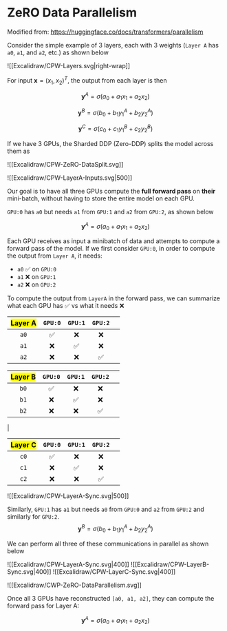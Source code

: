 # ZeRO Data Parallelism

Modified from: https://huggingface.co/docs/transformers/parallelism

Consider the simple example of 3 layers, each with 3 weights (`Layer A` has `a0`, `a1`, and `a2`, etc.) as shown below

![[Excalidraw/CPW-Layers.svg|right-wrap]]


For input $\mathbf{x} = (x_{1}, x_{2})^{T}$, the output from each layer is then

$$
\mathbf{y}^{A} = \sigma\left(a_{0} + a_{1} x_{1} + a_{2} x_{2}\right)
$$

$$
\mathbf{y}^{B} = \sigma\left(b_{0} + b_{1} y^{A}_{1} + b_{2} y^{A}_{2}\right)
$$

$$
\mathbf{y}^{C} = \sigma\left(c_{0} + c_{1} y^{B}_{1} + c_{2} y^{B}_{2}\right)
$$


If we have 3 GPUs, the Sharded DDP (Zero-DDP) splits the model across them as

![[Excalidraw/CPW-ZeRO-DataSplit.svg]]



![[Excalidraw/CPW-LayerA-Inputs.svg|500]] 

Our goal is to have all three GPUs compute the **full forward pass** on **their** mini-batch, without having to store the entire model on each GPU.

`GPU:0` has `a0` but needs `a1` from `GPU:1` and `a2` from `GPU:2`, as shown below

$$
\mathbf{y}^{A} = \sigma\left(a_{0} + a_{1} x_{1} + a_{2} x_{2}\right)
$$


Each GPU receives as input a minibatch of data and attempts to compute a forward pass of the model. If we first consider `GPU:0`, in order to compute the output from `Layer A`, it needs:

- `a0`  ✅   on  `GPU:0`
- `a1`  ❌   on  `GPU:1`
- `a2`  ❌   on  `GPU:2`

To compute the output from `LayerA` in the forward pass, we can summarize what each GPU has ✅ vs what it needs ❌ 

| <mark class="red">Layer A</mark> | `GPU:0` | `GPU:1` | `GPU:2` |     |
|:--------------------------------:|:-------:|:-------:|:-------:| --- |
|               `a0`               |   ✅    |   ❌    |   ❌    |     |
|               `a1`               |   ❌    |   ✅    |   ❌    |     |
|               `a2`               |   ❌    |   ❌    |   ✅    |     |

| <mark class="green">Layer B</mark> | `GPU:0` | `GPU:1` |  `GPU:2`    |     |
|:----------------------------------:|:-------:|:-------:|:---:| --- |
|                `b0`                |   ✅    |   ❌    | ❌  |     |
|                `b1`                |   ❌    |   ✅    | ❌  |     |
|                `b2`                |   ❌    |   ❌    | ✅  |     |
|   

| <mark class="blue">Layer C</mark> | `GPU:0`     | `GPU:1` | `GPU:2` |     |
|:---------------------------------:|:---:|:-------:|:-------:| --- |
|               `c0`                | ✅  |   ❌    |   ❌    |     |
|               `c1`                | ❌  |   ✅    |   ❌    |     |
|               `c2`                | ❌  |   ❌    |   ✅    |     |



![[Excalidraw/CPW-LayerA-Sync.svg|500]]


Similarly,   `GPU:1` has `a1` but needs `a0` from `GPU:0` and `a2` from `GPU:2` and   similarly for `GPU:2`.  
$$
\mathbf{y}^{B} = \sigma\left(b_{0} + b_{1} y^{A}_{1} + b_{2} y^{A}_{2}\right)
$$

We can perform all three of these communications in parallel as shown below

![[Excalidraw/CPW-LayerA-Sync.svg|400]]  ![[Excalidraw/CPW-LayerB-Sync.svg|400]]  ![[Excalidraw/CPW-LayerC-Sync.svg|400]]


![[Excalidraw/CWP-ZeRO-DataParallelism.svg]]

Once all 3 GPUs have reconstructed `[a0, a1, a2]`, they can compute the forward pass for Layer A:

$$
\mathbf{y}^{A} = \sigma\left(a_{0} + a_{1} x_{1} + a_{2} x_{2} \right)
$$